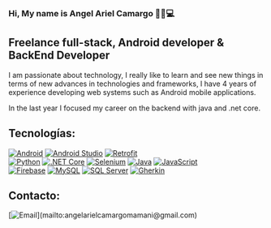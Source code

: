 ### Hi, My name is Angel Ariel Camargo 👋🚀💻
## Freelance full-stack, Android developer & BackEnd Developer

I am passionate about technology, I really like to learn and see new things in terms of new advances in technologies and frameworks, I have 4 years of experience developing web systems such as Android mobile applications.

In the last year I focused my career on the backend with java and .net core.

## Tecnologías:

[![Android](https://img.shields.io/badge/Android-3DDC84?style=for-the-badge&logo=android&logoColor=white)](https://developer.android.com/)
[![Android Studio](https://img.shields.io/badge/Android%20Studio-3DDC84?style=for-the-badge&logo=android%20studio&logoColor=white)](https://developer.android.com/studio)
[![Retrofit](https://img.shields.io/badge/Retrofit-00D6D6?style=for-the-badge)](https://square.github.io/retrofit/)
</br>
[![Python](https://img.shields.io/badge/Python-3776AB?style=for-the-badge&logo=python&logoColor=white)](https://www.python.org/)
[![.NET Core](https://img.shields.io/badge/.NET%20Core-512BD4?style=for-the-badge&logo=.net&logoColor=white)](https://dotnet.microsoft.com/)
[![Selenium](https://img.shields.io/badge/Selenium-43B02A?style=for-the-badge&logo=selenium&logoColor=white)](https://www.selenium.dev/)
[![Java](https://img.shields.io/badge/Java-007396?style=for-the-badge&logo=java&logoColor=white)](https://www.java.com/)
[![JavaScript](https://img.shields.io/badge/JavaScript-F7DF1E?style=for-the-badge&logo=javascript&logoColor=black)](https://developer.mozilla.org/en-US/docs/Web/JavaScript)
</br>
[![Firebase](https://img.shields.io/badge/Firebase-FFCA28?style=for-the-badge&logo=firebase&logoColor=black)](https://firebase.google.com/)
[![MySQL](https://img.shields.io/badge/MySQL-4479A1?style=for-the-badge&logo=mysql&logoColor=white)](https://www.mysql.com/)
[![SQL Server](https://img.shields.io/badge/SQL%20Server-CC2927?style=for-the-badge&logo=microsoft%20sql%20server&logoColor=white)](https://www.microsoft.com/en-us/sql-server)
[![Gherkin](https://img.shields.io/badge/Gherkin-5B2063?style=for-the-badge)](https://cucumber.io/docs/gherkin/)

## Contacto:

[![Email](https://img.shields.io/badge/angelarielcamargomamani@gmail.com-email_personal_(respuesta_rapida)-D14836?style=for-the-badge&logo=gmail&logoColor=white&labelColor=101010)](mailto:angelarielcamargomamani@gmail.com)


